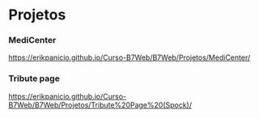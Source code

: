 # Projetos

### MediCenter
https://erikpanicio.github.io/Curso-B7Web/B7Web/Projetos/MediCenter/

### Tribute page
https://erikpanicio.github.io/Curso-B7Web/B7Web/Projetos/Tribute%20Page%20(Spock)/
 
